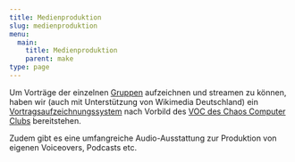 ```yaml
---
title: Medienproduktion
slug: medienproduktion
menu: 
  main:
    title: Medienproduktion
    parent: make
type: page
---
```


Um Vorträge der einzelnen [Gruppen](/gruppen/) aufzeichnen und streamen zu können, haben wir (auch mit Unterstützung von Wikimedia Deutschland) ein [Vortragsaufzeichnungssystem](https://wiki.verschwoerhaus.de/voc) nach Vorbild des [VOC des Chaos Computer Clubs](https://c3voc.de) bereitstehen. 

Zudem gibt es eine umfangreiche Audio-Ausstattung zur Produktion von eigenen Voiceovers, Podcasts etc.